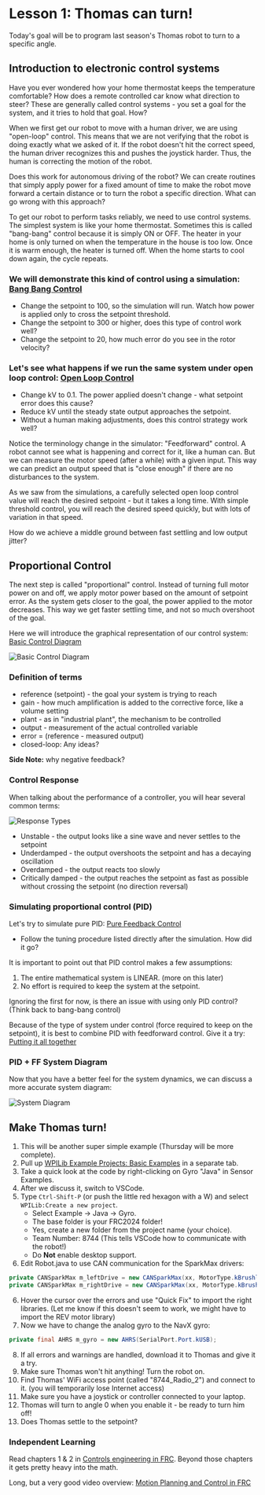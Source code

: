 # Lesson 1: Thomas can turn!

Today's goal will be to program last season's Thomas robot to turn to a specific angle.

## Introduction to electronic control systems
Have you ever wondered how your home thermostat keeps the temperature comfortable?  How does a remote controlled car know what direction to steer?  These are generally called control systems - you set a goal for the system, and it tries to hold that goal.  How?

When we first get our robot to move with a human driver, we are using "open-loop" control.  This means that we are not verifying that the robot is doing exactly what we asked of it.  If the robot doesn't hit the correct speed, the human driver recognizes this and pushes the joystick harder.  Thus, the human is correcting the motion of the robot.

Does this work for autonomous driving of the robot?  We can create routines that simply apply power for a fixed amount of time to make the robot move forward a certain distance or to turn the robot a specific direction.  What can go wrong with this approach?

To get our robot to perform tasks reliably, we need to use control systems.  The simplest system is like your home thermostat.  Sometimes this is called "bang-bang" control because it is simply ON or OFF.  The heater in your home is only turned on when the temperature in the house is too low.  Once it is warm enough, the heater is turned off.  When the home starts to cool down again, the cycle repeats.

### We will demonstrate this kind of control using a simulation: [Bang Bang Control](https://docs.wpilib.org/en/stable/docs/software/advanced-controls/introduction/tuning-flywheel.html#bang-bang-control)

* Change the setpoint to 100, so the simulation will run. Watch how power is applied only to cross the setpoint threshold.
* Change the setpoint to 300 or higher, does this type of control work well?
* Change the setpoint to 20, how much error do you see in the rotor velocity?

### Let's see what happens if we run the same system under open loop control: [Open Loop Control](https://docs.wpilib.org/en/stable/docs/software/advanced-controls/introduction/tuning-flywheel.html#pure-feedforward-control)

* Change kV to 0.1. The power applied doesn't change - what setpoint error does this cause?
* Reduce kV until the steady state output approaches the setpoint.
* Without a human making adjustments, does this control strategy work well?

Notice the terminology change in the simulator: "Feedforward" control.  A robot cannot see what is happening and correct for it, like a human can.  But we can measure the motor speed (after a while) with a given input.  This way we can predict an output speed that is "close enough" if there are no disturbances to the system.

As we saw from the simulations, a carefully selected open loop control value will reach the desired setpoint - but it takes a long time.  With simple threshold control, you will reach the desired speed quickly, but with lots of variation in that speed.

How do we achieve a middle ground between fast settling and low output jitter?

## Proportional Control
The next step is called "proportional" control.  Instead of turning full motor power on and off, we apply motor power based on the amount of setpoint error.  As the system gets closer to the goal, the power applied to the motor decreases.  This way we get faster settling time, and not so much overshoot of the goal.

Here we will introduce the graphical representation of our control system: [Basic Control Diagram](https://docs.wpilib.org/en/stable/docs/software/advanced-controls/introduction/control-system-basics.html#nomenclature)

![Basic Control Diagram](https://docs.wpilib.org/en/stable/_images/control-system-basics-feedbackplant.webp "WPILib Control System Basics")

### Definition of terms
* reference (setpoint) - the goal your system is trying to reach
* gain - how much amplification is added to the corrective force, like a volume setting
* plant - as in "industrial plant", the mechanism to be controlled
* output - measurement of the actual controlled variable
* error = (reference - measured output)
* closed-loop: Any ideas?

**Side Note:** why negative feedback?

### Control Response
When talking about the performance of a controller, you will hear several common terms:

![Response Types](https://docs.wpilib.org/en/stable/_images/introduction-to-pid-damped-controller.webp "PID responses")

* Unstable - the output looks like a sine wave and never settles to the setpoint
* Underdamped - the output overshoots the setpoint and has a decaying oscillation
* Overdamped - the output reacts too slowly
* Critically damped - the output reaches the setpoint as fast as possible without crossing the setpoint (no direction reversal)

### Simulating proportional control (PID)  

Let's try to simulate pure PID: [Pure Feedback Control](https://docs.wpilib.org/en/stable/docs/software/advanced-controls/introduction/tuning-flywheel.html#pure-feedback-control)

* Follow the tuning procedure listed directly after the simulation.  How did it go?

It is important to point out that PID control makes a few assumptions:
1. The entire mathematical system is LINEAR. (more on this later)
2. No effort is required to keep the system at the setpoint.

Ignoring the first for now, is there an issue with using only PID control?  (Think back to bang-bang control)

Because of the type of system under control (force required to keep on the setpoint), it is best to combine PID with feedforward control.  Give it a try: [Putting it all together](https://docs.wpilib.org/en/stable/docs/software/advanced-controls/introduction/tuning-flywheel.html#combined-feedforward-and-feedback-control)

### PID + FF System Diagram
Now that you have a better feel for the system dynamics, we can discuss a more accurate system diagram:

![System Diagram](https://docs.wpilib.org/en/stable/_images/control-system-basics-ctrl-plus-plant.webp "System Diagram")

## Make Thomas turn!
1. This will be another super simple example (Thursday will be more complete).
2. Pull up [WPILib Example Projects: Basic Examples](https://docs.wpilib.org/en/stable/docs/software/examples-tutorials/wpilib-examples.html#basic-examples) in a separate tab.
3. Take a quick look at the code by right-clicking on Gyro "Java" in Sensor Examples.
4. After we discuss it, switch to VSCode.
5. Type `Ctrl-Shift-P` (or push the little red hexagon with a W) and select `WPILib:Create a new project`.
    * Select Example -> Java -> Gyro.
    * The base folder is your FRC2024 folder!
    * Yes, create a new folder from the project name (your choice).
    * Team Number: 8744 (This tells VSCode how to communicate with the robot!)
    * Do **Not** enable desktop support.
6. Edit Robot.java to use CAN communication for the SparkMax drivers:
```java
private CANSparkMax m_leftDrive = new CANSparkMax(xx, MotorType.kBrushless);
private CANSparkMax m_rightDrive = new CANSparkMax(xx, MotorType.kBrushless);
```
6. Hover the cursor over the errors and use "Quick Fix" to import the right libraries. (Let me know if this doesn't seem to work, we might have to import the REV motor library)
7. Now we have to change the analog gyro to the NavX gyro:
```java
private final AHRS m_gyro = new AHRS(SerialPort.Port.kUSB);
```
8. If all errors and warnings are handled, download it to Thomas and give it a try.
9. Make sure Thomas won't hit anything! Turn the robot on.
10. Find Thomas' WiFi access point (called "8744_Radio_2") and connect to it. (you will temporarily lose Internet access)
11. Make sure you have a joystick or controller connected to your laptop.
12. Thomas will turn to angle 0 when you enable it - be ready to turn him off!
13. Does Thomas settle to the setpoint?


### Independent Learning
Read chapters 1 & 2 in [Controls engineering in FRC](https://file.tavsys.net/control/controls-engineering-in-frc.pdf).  Beyond those chapters it gets pretty heavy into the math.

Long, but a very good video overview: [Motion Planning and Control in FRC](https://www.youtube.com/watch?v=8319J1BEHwM)
